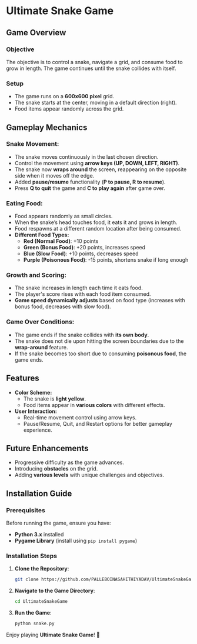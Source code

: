 # Ultimate Snake Game

## Game Overview

### Objective
The objective is to control a snake, navigate a grid, and consume food to grow in length. The game continues until the snake collides with itself.

### Setup
- The game runs on a **600x600 pixel** grid.
- The snake starts at the center, moving in a default direction (right).
- Food items appear randomly across the grid.

## Gameplay Mechanics

### Snake Movement:
- The snake moves continuously in the last chosen direction.
- Control the movement using **arrow keys (UP, DOWN, LEFT, RIGHT)**.
- The snake now **wraps around** the screen, reappearing on the opposite side when it moves off the edge.
- Added **pause/resume** functionality (**P to pause, R to resume**).
- Press **Q to quit** the game and **C to play again** after game over.

### Eating Food:
- Food appears randomly as small circles.
- When the snake’s head touches food, it eats it and grows in length.
- Food respawns at a different random location after being consumed.
- **Different Food Types:**
  - **Red (Normal Food)**: +10 points
  - **Green (Bonus Food)**: +20 points, increases speed
  - **Blue (Slow Food)**: +10 points, decreases speed
  - **Purple (Poisonous Food)**: -15 points, shortens snake if long enough

### Growth and Scoring:
- The snake increases in length each time it eats food.
- The player's score rises with each food item consumed.
- **Game speed dynamically adjusts** based on food type (increases with bonus food, decreases with slow food).

### Game Over Conditions:
- The game ends if the snake collides with **its own body**.
- The snake does not die upon hitting the screen boundaries due to the **wrap-around** feature.
- If the snake becomes too short due to consuming **poisonous food**, the game ends.

## Features

- **Color Scheme:**
  - The snake is **light yellow**.
  - Food items appear in **various colors** with different effects.
- **User Interaction:**
  - Real-time movement control using arrow keys.
  - Pause/Resume, Quit, and Restart options for better gameplay experience.

## Future Enhancements
- Progressive difficulty as the game advances.
- Introducing **obstacles** on the grid.
- Adding **various levels** with unique challenges and objectives.

## Installation Guide

### Prerequisites
Before running the game, ensure you have:
- **Python 3.x** installed
- **Pygame Library** (install using `pip install pygame`)

### Installation Steps
1. **Clone the Repository**:
   ```bash
   git clone https://github.com/PALLEBOINASAHITHIYADAV/UltimateSnakeGame.git
   ```
2. **Navigate to the Game Directory**:
   ```bash
   cd UltimateSnakeGame
   ```
3. **Run the Game**:
   ```bash
   python snake.py
   ```

Enjoy playing **Ultimate Snake Game**! 🐍

